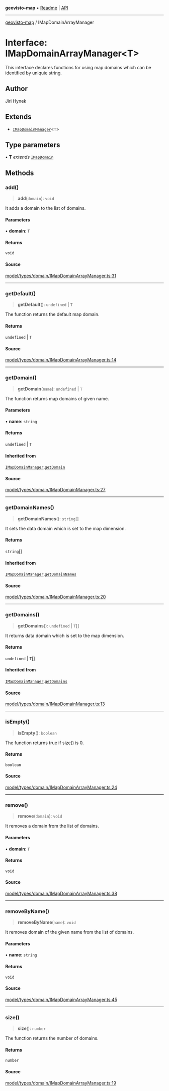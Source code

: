 **geovisto-map** • [Readme](../README.md) \| [API](../globals.md)

***

[geovisto-map](../README.md) / IMapDomainArrayManager

# Interface: IMapDomainArrayManager\<T\>

This interface declares functions for using map domains which can be identified by uniquie string.

## Author

Jiri Hynek

## Extends

- [`IMapDomainManager`](IMapDomainManager.md)\<`T`\>

## Type parameters

• **T** *extends* [`IMapDomain`](IMapDomain.md)

## Methods

### add()

> **add**(`domain`): `void`

It adds a domain to the list of domains.

#### Parameters

• **domain**: `T`

#### Returns

`void`

#### Source

[model/types/domain/IMapDomainArrayManager.ts:31](https://github.com/geovisto/geovisto-map/blob/5ee2cb5d45c19062fc8fc6beefa2848c076518b6/src/model/types/domain/IMapDomainArrayManager.ts#L31)

***

### getDefault()

> **getDefault**(): `undefined` \| `T`

The function returns the default map domain.

#### Returns

`undefined` \| `T`

#### Source

[model/types/domain/IMapDomainArrayManager.ts:14](https://github.com/geovisto/geovisto-map/blob/5ee2cb5d45c19062fc8fc6beefa2848c076518b6/src/model/types/domain/IMapDomainArrayManager.ts#L14)

***

### getDomain()

> **getDomain**(`name`): `undefined` \| `T`

The function returns map domains of given name.

#### Parameters

• **name**: `string`

#### Returns

`undefined` \| `T`

#### Inherited from

[`IMapDomainManager`](IMapDomainManager.md).[`getDomain`](IMapDomainManager.md#getdomain)

#### Source

[model/types/domain/IMapDomainManager.ts:27](https://github.com/geovisto/geovisto-map/blob/5ee2cb5d45c19062fc8fc6beefa2848c076518b6/src/model/types/domain/IMapDomainManager.ts#L27)

***

### getDomainNames()

> **getDomainNames**(): `string`[]

It sets the data domain which is set to the map dimension.

#### Returns

`string`[]

#### Inherited from

[`IMapDomainManager`](IMapDomainManager.md).[`getDomainNames`](IMapDomainManager.md#getdomainnames)

#### Source

[model/types/domain/IMapDomainManager.ts:20](https://github.com/geovisto/geovisto-map/blob/5ee2cb5d45c19062fc8fc6beefa2848c076518b6/src/model/types/domain/IMapDomainManager.ts#L20)

***

### getDomains()

> **getDomains**(): `undefined` \| `T`[]

It returns data domain which is set to the map dimension.

#### Returns

`undefined` \| `T`[]

#### Inherited from

[`IMapDomainManager`](IMapDomainManager.md).[`getDomains`](IMapDomainManager.md#getdomains)

#### Source

[model/types/domain/IMapDomainManager.ts:13](https://github.com/geovisto/geovisto-map/blob/5ee2cb5d45c19062fc8fc6beefa2848c076518b6/src/model/types/domain/IMapDomainManager.ts#L13)

***

### isEmpty()

> **isEmpty**(): `boolean`

The function returns true if size() is 0.

#### Returns

`boolean`

#### Source

[model/types/domain/IMapDomainArrayManager.ts:24](https://github.com/geovisto/geovisto-map/blob/5ee2cb5d45c19062fc8fc6beefa2848c076518b6/src/model/types/domain/IMapDomainArrayManager.ts#L24)

***

### remove()

> **remove**(`domain`): `void`

It removes a domain from the list of domains.

#### Parameters

• **domain**: `T`

#### Returns

`void`

#### Source

[model/types/domain/IMapDomainArrayManager.ts:38](https://github.com/geovisto/geovisto-map/blob/5ee2cb5d45c19062fc8fc6beefa2848c076518b6/src/model/types/domain/IMapDomainArrayManager.ts#L38)

***

### removeByName()

> **removeByName**(`name`): `void`

It removes domain of the given name from the list of domains.

#### Parameters

• **name**: `string`

#### Returns

`void`

#### Source

[model/types/domain/IMapDomainArrayManager.ts:45](https://github.com/geovisto/geovisto-map/blob/5ee2cb5d45c19062fc8fc6beefa2848c076518b6/src/model/types/domain/IMapDomainArrayManager.ts#L45)

***

### size()

> **size**(): `number`

The function returns the number of domains.

#### Returns

`number`

#### Source

[model/types/domain/IMapDomainArrayManager.ts:19](https://github.com/geovisto/geovisto-map/blob/5ee2cb5d45c19062fc8fc6beefa2848c076518b6/src/model/types/domain/IMapDomainArrayManager.ts#L19)

